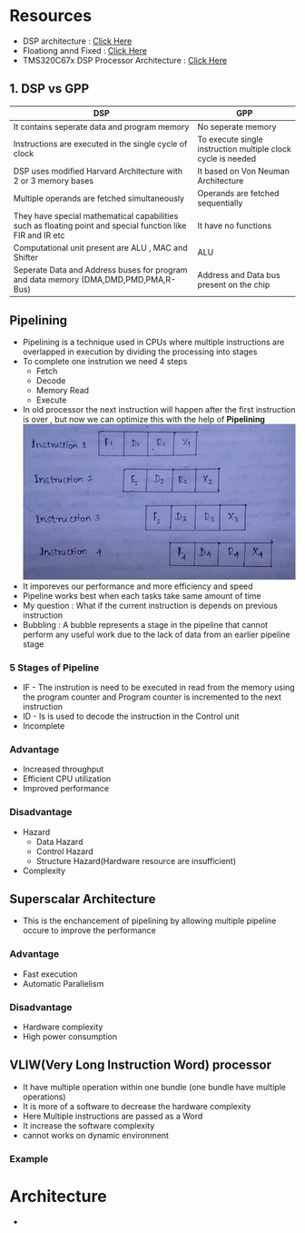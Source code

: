 # Resources
* DSP architecture : [Click Here](https://multimed.org/student/zps/en/02-Architecture.pdf)
* Floationg annd Fixed : [Click Here](https://www.rcet.org.in/uploads/files/LectureNotes/ece/S5/DTSP/UNIT%205.pdf)
* TMS320C67x DSP Processor Architecture : [Click Here](https://www.youtube.com/watch?v=0Y78c9cLdvA&t=498s)
## 1. DSP vs GPP
| DSP | GPP |
|-----|-----|
|It contains seperate data and program memory | No seperate memory |
| Instructions are executed in the single cycle of clock | To execute single instruction multiple clock cycle is needed |
| DSP uses modified Harvard Architecture with 2 or 3 memory bases | It based on Von Neuman Architecture |
| Multiple operands are fetched simultaneously | Operands are fetched sequentially |
| They have special mathematical capabilities such as floating point and special function like FIR and IR etc | It have no functions |
| Computational unit present are ALU , MAC and Shifter | ALU |
| Seperate Data and Address buses  for program and data memory (DMA,DMD,PMD,PMA,R-Bus)| Address and Data bus present on the chip |

## Pipelining
* Pipelining is a technique used in CPUs where multiple instructions are overlapped in execution by dividing the processing into stages
* To complete one instrution we need 4 steps
    * Fetch
    * Decode
    * Memory Read
    * Execute
* In old processor the next instruction will happen after the first instruction is over , but now we can optimize this with the help of **Pipelining**
![alt text](image.png)
* It imporeves our performance and more efficiency and speed 
* Pipeline works best when each tasks take same amount of time
* My question : What if the current instruction is depends on previous instruction
* Bubbling : A bubble represents a stage in the pipeline that cannot perform any useful work due to the lack of data from an earlier pipeline stage
### 5 Stages of Pipeline
* IF - The instrution is need to be executed in read from the memory using the program counter and Program counter is incremented to the next instruction
* ID - Is is used to decode the instruction in the Control unit 
* Incomplete
### Advantage
* Increased throughput
* Efficient CPU utilization
* Improved performance
### Disadvantage
* Hazard
    * Data Hazard
    * Control Hazard
    * Structure Hazard(Hardware resource are insufficient)
* Complexity
## Superscalar Architecture
* This is the enchancement of pipelining by allowing multiple pipeline occure to improve the performance
### Advantage
* Fast execution
* Automatic Parallelism
### Disadvantage
* Hardware complexity
* High power consumption
## VLIW(Very Long Instruction Word) processor
* It have multiple operation within one bundle (one bundle have multiple operations)
* It is more of a software to decrease the hardware complexity
* Here Multiple instructions are passed as a Word
* It increase the software complexity 
* cannot works on dynamic environment
### Example

# Architecture
* 

